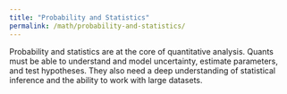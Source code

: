 ```yaml
---
title: "Probability and Statistics"
permalink: /math/probability-and-statistics/
---
```


Probability and statistics are at the core of quantitative analysis. 
Quants must be able to understand and model uncertainty, estimate parameters, and test hypotheses. 
They also need a deep understanding of statistical inference and the ability to work with large datasets.
